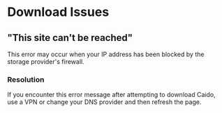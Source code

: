 # Download Issues

## "This site can't be reached"

This error may occur when your IP address has been blocked by the storage provider's firewall.

### Resolution

If you encounter this error message after attempting to download Caido, use a VPN or change your DNS provider and then refresh the page.
